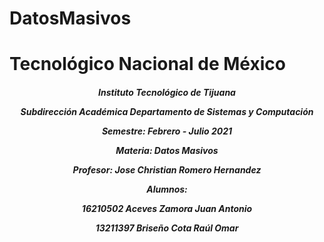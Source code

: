 # DatosMasivos
<h1>Tecnológico Nacional de México</h1>
<h5 style="text-align: center;"> Instituto Tecnológico de Tijuana 

Subdirección Académica 
Departamento de Sistemas y Computación 

Semestre: Febrero - Julio 2021

Materia:
Datos Masivos

Profesor: 
Jose Christian Romero Hernandez

Alumnos:

16210502 Aceves Zamora Juan Antonio

13211397 Briseño Cota Raúl Omar


 </h5>
